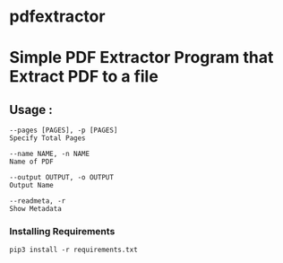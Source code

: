 # pdfextractor
# Simple PDF Extractor Program that Extract PDF to a file

## Usage :   
  ```
--pages [PAGES], -p [PAGES]
Specify Total Pages

--name NAME, -n NAME  
Name of PDF

--output OUTPUT, -o OUTPUT
Output Name

--readmeta, -r
Show Metadata
  ```
### ‌Installing Requirements
```
pip3 install -r requirements.txt
```
